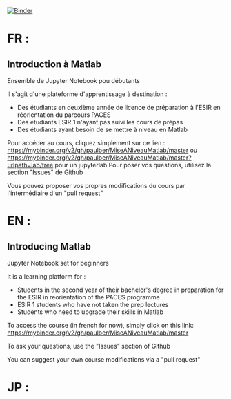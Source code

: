 [![Binder](https://mybinder.org/badge_logo.svg)](https://mybinder.org/v2/gh/paulber/MiseANiveauMatlab/master)

# FR :

## Introduction à Matlab

Ensemble de Jupyter Notebook pou débutants

Il s'agit d'une plateforme d'apprentissage à destination :

- Des étudiants en deuxième année de licence de préparation à l'ESIR en réorientation du parcours PACES
- Des étudiants ESIR 1 n'ayant pas suivi les cours de prépas
- Des étudiants ayant besoin de se mettre à niveau en Matlab

Pour accéder au cours, cliquez simplement sur ce lien : https://mybinder.org/v2/gh/paulber/MiseANiveauMatlab/master
ou https://mybinder.org/v2/gh/paulber/MiseANiveauMatlab/master?urlpath=lab/tree pour un jupyterlab
Pour poser vos questions, utilisez la section "Issues" de Github

Vous pouvez proposer vos propres modifications du cours par l'intermédiaire d'un "pull request"

# EN :

## Introducing Matlab

Jupyter Notebook set for beginners

It is a learning platform for :

- Students in the second year of their bachelor's degree in preparation for the ESIR in reorientation of the PACES programme
- ESIR 1 students who have not taken the prep lectures
- Students who need to upgrade their skills in Matlab

To access the course (in french for now), simply click on this link: https://mybinder.org/v2/gh/paulber/MiseANiveauMatlab/master

To ask your questions, use the "Issues" section of Github

You can suggest your own course modifications via a "pull request"

# JP :


